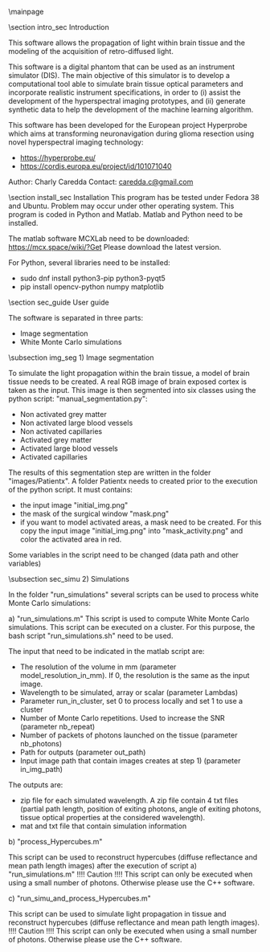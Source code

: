 \mainpage
 
 \section intro_sec Introduction
 
This software allows the propagation of light within brain tissue and the modeling of the acquisition of retro-diffused light.

This software is a digital phantom that can be used as an instrument simulator (DIS). The main objective of this simulator is to develop a computational tool able to simulate brain tissue optical parameters and incorporate realistic instrument specifications, in order to (i) assist the development of the hyperspectral imaging prototypes, and (ii) generate synthetic data to help the development of the machine learning algorithm.
 

This software has been developed for the European project Hyperprobe which aims at transforming neuronavigation during glioma resection using novel
hyperspectral imaging technology: 
- https://hyperprobe.eu/
- https://cordis.europa.eu/project/id/101071040

Author: Charly Caredda
Contact: caredda.c@gmail.com


 
 \section install_sec Installation
This program has be tested under Fedora 38 and Ubuntu. Problem may occur under other operating system.
This program is coded in Python and Matlab. Matlab and Python need to be installed.

The matlab software MCXLab need to be downloaded: https://mcx.space/wiki/?Get
Please download the latest version.

For Python, several libraries need to be installed: 

- sudo dnf install python3-pip python3-pyqt5
- pip install opencv-python numpy matplotlib



\section sec_guide User guide


The software is separated in three parts:
- Image segmentation
- White Monte Carlo simulations


\subsection img_seg 1) Image segmentation

To simulate the light propagation within the brain tissue, a model of brain tissue needs to be created.
A real RGB image of brain exposed cortex is taken as the input. This image is then segmented into six classes using the python script: "manual_segmentation.py":
- Non activated grey matter
- Non activated large blood vessels
- Non activated capillaries
- Activated grey matter
- Activated large blood vessels
- Activated capillaries

The results of this segmentation step are written in the folder "images/Patientx".
A folder Patientx needs to created prior to the execution of the python script. It must contains:
- the input image "initial_img.png"
- the mask of the surgical window "mask.png"
- if you want to model activated areas, a mask need to be created. For this copy the input image "initial_img.png" into "mask_activity.png" and color the activated area in red.

Some variables in the script need to be changed (data path and other variables)

\subsection sec_simu 2) Simulations

In the folder "run_simulations" several scripts can be used to process white Monte Carlo simulations:

a) "run_simulations.m"
This script is used to compute White Monte Carlo simulations.
This script can be executed on a cluster. For this purpose, the bash script "run_simulations.sh" need to be used.

The input that need to be indicated in the matlab script are:

- The resolution of the volume in mm (parameter model_resolution_in_mm). If 0, the resolution is the same as the input image.
- Wavelength to be simulated, array or scalar (parameter Lambdas)
- Parameter run_in_cluster, set 0 to process locally and set 1 to use a cluster
- Number of Monte Carlo repetitions. Used to increase the SNR (parameter nb_repeat)
- Number of packets of photons launched on the tissue (parameter nb_photons)
- Path for outputs (parameter out_path)
- Input image path that contain images creates at step 1) (parameter in_img_path)

The outputs are:
- zip file for each simulated wavelength. A zip file contain 4 txt files (partial path length, position of exiting photons, angle of exiting photons, tissue optical properties at the considered wavelength).
- mat and txt file that contain simulation information

b) "process_Hypercubes.m"

This script can be used to reconstruct hypercubes (diffuse reflectance and mean path length images) after the execution of script a) "run_simulations.m"
!!!! Caution !!!! This script can only be executed when using a small number of photons. Otherwise please use the C++ software.

c) "run_simu_and_process_Hypercubes.m"

This script can be used to simulate light propagation in tissue and reconstruct hypercubes (diffuse reflectance and mean path length images).
!!!! Caution !!!! This script can only be executed when using a small number of photons. Otherwise please use the C++ software.
 






